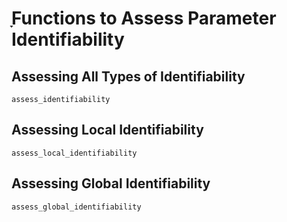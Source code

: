 # ָFunctions to Assess Parameter Identifiability

## Assessing All Types of Identifiability

```@docs
assess_identifiability
```

## Assessing Local Identifiability

```@docs
assess_local_identifiability
```

## Assessing Global Identifiability

```@docs
assess_global_identifiability
```
